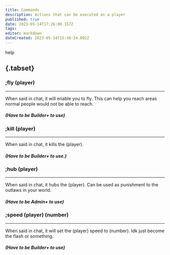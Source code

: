 ```yaml
---
title: Commands
description: Actions that can be executed on a player
published: true
date: 2023-05-14T17:26:08.157Z
tags: 
editor: markdown
dateCreated: 2023-05-14T15:48:24.092Z
---
```


help

## {.tabset}
### ;fly (player)
-----

When said in chat, it will enable you to fly.
This can help you reach areas normal people would not be able to reach.
##### *(Have to be Builder+ to use)*

### ;kill (player)
-----

When said in chat, it kills the (player).
##### *(Have to be Builder+ to use.)*

### ;hub (player)
----

When said in chat, it hubs the (player).
Can be used as punishment to the outlaws in your world.
##### *(Have to be Admin+ to use)*

### ;speed (player) (number)
----

When said in chat, it will set the (player) speed to (number).
Idk just become the flash or something.
#####  *(Have to be Builder+ to use)*


